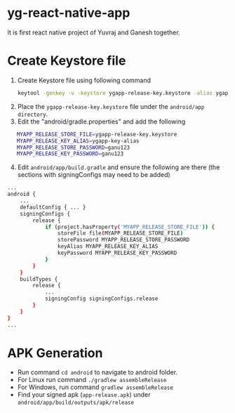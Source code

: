 # yg-react-native-app
It is first react native project of Yuvraj and Ganesh together.

# Create Keystore file
1. Create Keystore file using following command
    ```sh
    keytool -genkey -v -keystore ygapp-release-key.keystore -alias ygapp-key-alias -keyalg RSA -keysize 2048 -validity 10000
    ```
2. Place the ```ygapp-release-key.keystore``` file under the ```android/app directory```.
3. Edit the "android/gradle.properties" and add the following
  ```sh
     MYAPP_RELEASE_STORE_FILE=ygapp-release-key.keystore
     MYAPP_RELEASE_KEY_ALIAS=ygapp-key-alias
     MYAPP_RELEASE_STORE_PASSWORD=ganu123
     MYAPP_RELEASE_KEY_PASSWORD=ganu123
   ```
4. Edit ```android/app/build.gradle``` and ensure the following are there (the sections with signingConfigs may need to be added)
```sh
...
android {
    ...
    defaultConfig { ... }
    signingConfigs {
        release {
            if (project.hasProperty('MYAPP_RELEASE_STORE_FILE')) {
                storeFile file(MYAPP_RELEASE_STORE_FILE)
                storePassword MYAPP_RELEASE_STORE_PASSWORD
                keyAlias MYAPP_RELEASE_KEY_ALIAS
                keyPassword MYAPP_RELEASE_KEY_PASSWORD
            }
        }
    }
    buildTypes {
        release {
            ...
            signingConfig signingConfigs.release
        }
    }
}
...
```
# APK Generation
* Run command ```cd android``` to navigate to android folder. 
* For Linux run command  ```./gradlew assembleRelease```
* For Windows, run command ```gradlew assembleRelease```
* Find your signed apk (```app-release.apk```) under ```android/app/build/outputs/apk/release```
